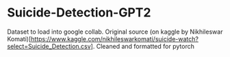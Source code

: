 # Suicide-Detection-GPT2
Dataset to load into google collab. Original source (on kaggle by Nikhileswar Komati)[https://www.kaggle.com/nikhileswarkomati/suicide-watch?select=Suicide_Detection.csv]. Cleaned and formatted for pytorch
